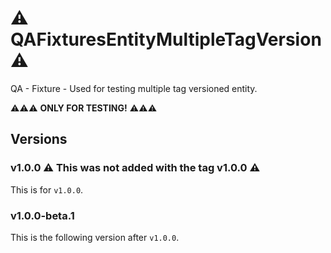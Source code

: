 # :warning: QAFixturesEntityMultipleTagVersion :warning:
QA - Fixture - Used for testing multiple tag versioned entity.

:warning::warning::warning: **ONLY FOR TESTING!** :warning::warning::warning:

## Versions
### v1.0.0 :warning: This was not added with the tag v1.0.0 :warning:
This is for `v1.0.0`.

### v1.0.0-beta.1
This is the following version after `v1.0.0`.
